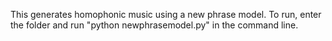 This generates homophonic music using a new phrase model.
To run, enter the folder and run "python newphrasemodel.py" in the command line.

